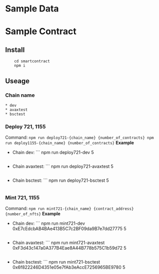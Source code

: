 # Sample Data

# Sample Contract
## Install
```
    cd smartcontract
    npm i
```
## Useage
### Chain name
    * dev
    * avaxtest
    * bsctest

### Deploy 721, 1155
Command: ```
        npm run deploy721-{chain_name} {number_of_contracts}
        npm run deploy1155-{chain_name} {number_of_contracts}
    ```
**Example**
* Chain dev: ```
        npm run deploy721-dev 5
    ```
* Chain avaxtest: ```
        npm run deploy721-avaxtest 5
    ```
* Chain bsctest: ```
        npm run deploy721-bsctest 5
    ```

### Mint 721, 1155
Command: ```
        npm run mint721-{chain_name} {contract_address} {number_of_nfts}
    ```
**Example**
* Chain dev: ```
        npm run mint721-dev 0xE7cEdcbAB4BAe413B5C7c2BF09da9B7e7dd27775 5
    ```
* Chain avaxtest: ```
        npm run mint721-avaxtest 0xF3d43c147a0A377B4Eae8A44B778b575C1b59d72 5
    ```
* Chain bsctest: ```
        npm run mint721-bsctest 0x6f822246D4351e05e7fAb3eAccE7256965BE9780 5
    ```